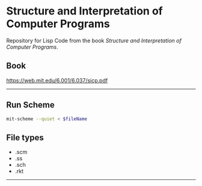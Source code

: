 # Structure and Interpretation of Computer Programs

Repository for Lisp Code from the book *Structure and Interpretation of Computer Programs*.

## Book

<https://web.mit.edu/6.001/6.037/sicp.pdf>

* * *

## Run Scheme

```bash
mit-scheme --quiet < $fileName
```

## File types

- .scm
- .ss
- .sch
- .rkt

* * *
